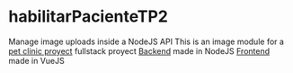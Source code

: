# habilitarPacienteTP2
Manage image uploads inside a NodeJS API
This is an image module for a [pet clinic proyect]() fullstack proyect
[Backend](https://github.com/SashaBerkowsky/vacunatorioTP2) made in NodeJS
[Frontend](https://github.com/SashaBerkowsky/vacunatorioNT2) made in VueJS

